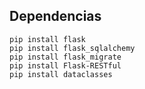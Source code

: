 ## Dependencias
```
pip install flask
pip install flask_sqlalchemy
pip install flask_migrate
pip install Flask-RESTful
pip install dataclasses
```
